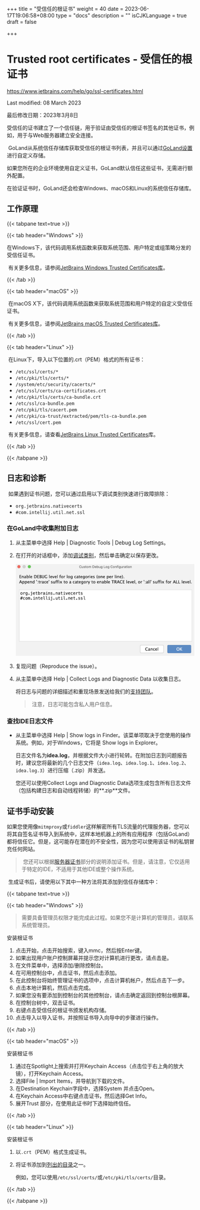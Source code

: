 +++
title = "受信任的根证书"
weight = 40
date = 2023-06-17T19:06:58+08:00
type = "docs"
description = ""
isCJKLanguage = true
draft = false

+++
# Trusted root certificates﻿ - 受信任的根证书

https://www.jetbrains.com/help/go/ssl-certificates.html

Last modified: 08 March 2023

最后修改日期：2023年3月8日

​	受信任的证书建立了一个信任链，用于验证由受信任的根证书签名的其他证书，例如，用于与Web服务器建立安全连接。

​	GoLand从系统信任存储库获取受信任的根证书列表，并且可以通过[GoLand设置](https://www.jetbrains.com/help/go/settings-tools-server-certificates.html)进行自定义存储。

​	如果您所在的企业环境使用自定义证书，GoLand默认信任这些证书，无需进行额外配置。

​	在验证证书时，GoLand还会检查Windows、macOS和Linux的系统信任存储库。

## 工作原理



{{< tabpane text=true >}}

{{< tab header="Windows" >}}

​	在Windows下，该代码调用系统函数来获取系统范围、用户特定或组策略分发的受信任证书。

​	有关更多信息，请参阅[JetBrains Windows Trusted Certificates库](https://github.com/JetBrains/jvm-native-trusted-roots/blob/trunk/src/main/java/org/jetbrains/nativecerts/win32/Crypt32Ext.java)。

{{< /tab >}}

{{< tab header="macOS" >}}

​	在macOS X下，该代码调用系统函数来获取系统范围和用户特定的自定义受信任证书。

​	有关更多信息，请参阅[JetBrains macOS Trusted Certificates库](https://github.com/JetBrains/jvm-native-trusted-roots/blob/trunk/src/main/java/org/jetbrains/nativecerts/mac/SecurityFrameworkUtil.java)。

{{< /tab >}}

{{< tab header="Linux" >}}

​	在Linux下，导入以下位置的.crt（PEM）格式的所有证书：

- `/etc/ssl/certs/*`
- `/etc/pki/tls/certs/*`
- `/system/etc/security/cacerts/*`
- `/etc/ssl/certs/ca-certificates.crt`
- `/etc/pki/tls/certs/ca-bundle.crt`
- `/etc/ssl/ca-bundle.pem`
- `/etc/pki/tls/cacert.pem`
- `/etc/pki/ca-trust/extracted/pem/tls-ca-bundle.pem`
- `/etc/ssl/cert.pem`

​	有关更多信息，请查看[JetBrains Linux Trusted Certificates](https://github.com/JetBrains/jvm-native-trusted-roots/blob/trunk/src/main/java/org/jetbrains/nativecerts/linux/LinuxTrustedCertificatesUtil.java)库。

{{< /tab >}}

{{< /tabpane >}}	

## 日志和诊断

​	如果遇到证书问题，您可以通过启用以下调试类别快速进行故障排除： 

- `org.jetbrains.nativecerts`
- `#com.intellij.util.net.ssl`

### 在GoLand中收集附加日志 

1. 从主菜单中选择 Help | Diagnostic Tools | Debug Log Settings。

2. 在打开的对话框中，添加[调试类别](https://www.jetbrains.com/help/go/ssl-certificates.html#debug_categories)，然后单击确定以保存更改。

   ![Custom Debug Log Configuration](TrustedRootCertificates_img/custom_debug_log_config.png)

   

6. 复现问题（Reproduce the issue）。

4. 从主菜单中选择 Help | Collect Logs and Diagnostic Data 以收集日志。

   将日志与问题的详细描述和重现场景发送给我们的[支持团队](https://www.jetbrains.com/support/)。

   > ​	注意，日志可能包含私人用户信息。

### 查找IDE日志文件 

- 从主菜单中选择 Help | Show logs in Finder。该菜单项取决于您使用的操作系统。例如，对于Windows，它将是 Show logs in Explorer。

  日志文件名为**idea.log**，并根据文件大小进行轮转。在附加日志到问题报告时，建议您将最新的几个日志文件（`idea.log`、`idea.log.1`、`idea.log.2`、`idea.log.3`）进行压缩（.zip）并发送。

  您还可以使用Collect Logs and Diagnostic Data选项生成包含所有日志文件（包括构建日志和自动线程转储）的**.zip**文件。


## 证书手动安装

​	如果您使用像`mitmproxy`或`fiddler`这样解密所有TLS流量的代理服务器，您可以将其自签名证书导入到系统中，这样本地机器上的所有应用程序（包括GoLand）都将信任它。但是，这可能存在潜在的不安全性，因为您可以使用该证书的私钥冒充任何网站。

> ​	您还可以根据[服务器证书](https://www.jetbrains.com/help/go/settings-tools-server-certificates.html)部分的说明添加证书。但是，请注意，它仅适用于特定的IDE，不适用于其他IDE或整个操作系统。

​	生成证书后，请使用以下其中一种方法将其添加到信任存储库中：

{{< tabpane text=true >}}

{{< tab header="Windows" >}}

> ​	需要具备管理员权限才能完成此过程。如果您不是计算机的管理员，请联系系统管理员。

安装根证书﻿ 

1. 点击开始，点击开始搜索，键入mmc，然后按Enter键。
2. 如果出现用户账户控制屏幕并提示您对计算机进行更改，请点击是。
3. 在文件菜单中，选择添加/删除控制台。
4. 在可用控制台中，点击证书，然后点击添加。
5. 在此控制台将始终管理证书的选项中，点击计算机帐户，然后点击下一步。
6. 点击本地计算机，然后点击完成。
7. 如果您没有要添加到控制台的其他控制台，请点击确定返回到控制台根屏幕。
8. 在控制台树中，双击证书。
9. 右键点击受信任的根证书颁发机构存储。
10. 点击导入以导入证书，并按照证书导入向导中的步骤进行操作。

{{< /tab >}}

{{< tab header="macOS" >}}

安装根证书﻿ 

1. 通过在Spotlight上搜索并打开Keychain Access（点击位于右上角的放大镜），打开Keychain Access。
3. 选择File | Import Items，并导航到下载的文件。
5. 在Destination Keychain字段中，选择System 并点击Open。
7. 在Keychain Access中右键点击证书，然后选择Get Info。
9. 展开Trust 部分，在使用此证书时下选择始终信任。

{{< /tab >}}

{{< tab header="Linux" >}}

安装根证书

1. 以`.crt`（PEM）格式生成证书。

3. 将证书添加到[列出的目录](https://www.jetbrains.com/help/go/ssl-certificates.html#linux_directories)之一。

   例如，您可以使用`/etc/ssl/certs/`或`/etc/pki/tls/certs/`目录。


{{< /tab >}}

{{< /tabpane >}}





​	